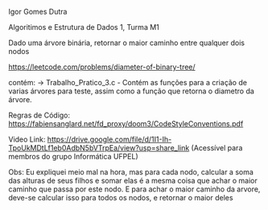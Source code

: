 Igor Gomes Dutra

Algoritimos e Estrutura de Dados 1, Turma M1

Dado uma árvore binária, retornar o maior caminho entre qualquer dois nodos

https://leetcode.com/problems/diameter-of-binary-tree/

contém:
 -> Trabalho_Pratico_3.c - Contém as funções para a criação de varias árvores para teste, assim como a função que retorna o diametro da árvore.

Regras de Código: https://fabiensanglard.net/fd_proxy/doom3/CodeStyleConventions.pdf

Video Link: https://drive.google.com/file/d/1I1-Ih-TpoUkMDtLf1eb0AdbN5bVTrpEa/view?usp=share_link (Acessível para membros do grupo Informática UFPEL)

Obs: Eu expliquei meio mal na hora, mas para cada nodo, calcular a soma das alturas de seus filhos e somar elas é a mesma coisa que achar o maior caminho que passa por este nodo. E para achar o maior caminho da arvore, deve-se calcular isso para todos os nodos, e retornar o maior deles

